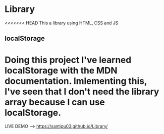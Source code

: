 # Library
<<<<<<< HEAD
This a library using HTML, CSS and JS

## localStorage
Doing this project I've learned localStorage with the MDN documentation. Imlementing this, I've seen that I don't need the library array because I can use localStorage.
=======

LIVE DEMO --> https://santipu03.github.io/Library/

